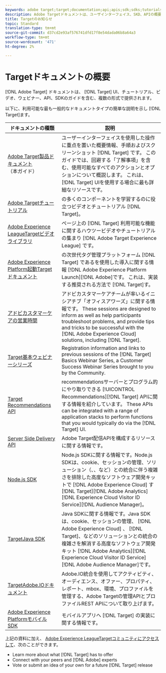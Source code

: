 ```yaml
---
keywords: adobe target;target;documentation;api;apis;sdk;sdks;tutorials;doc;documentation
description: Adobe Targetドキュメントは、ユーザインターフェイス、SKD、APIの概要、チュートリアル、ガイドなど、複数の形式で提供されています。
title: Targetのお知らせ
topic: Standard
translation-type: tm+mt
source-git-commit: d37cd2e93af576741dfd17f8e54dada06b8a64a3
workflow-type: tm+mt
source-wordcount: '471'
ht-degree: 2%

---
```



# Targetドキュメントの概要

[!DNL Adobe Target] ドキュメントは、 [!DNL Target] UI、チュートリアル、ビデオ、ウェビナー、API、SDKのガイドを含む、複数の形式で提供されます。

以下に、利用可能な最も一般的なドキュメントタイプの簡単な説明を示し [!DNL Target]ます。

| ドキュメントの種類 | 説明 |
| --- | --- |
| [Adobe Target製品ドキュメント](/help/target-home.md)<br>（本ガイド） | ユーザーインターフェイスを使用した操作に重点を置いた概要情報、手順およびスクリーンショット [!DNL Target] です。 このガイドでは、回避する「了解事項」を含む、使用可能なすべてのアクションとオプションについて概説します。 これは、 [!DNL Target] UIを使用する場合に最も詳細なリソースです。 |
| [Adobe Targetチュートリアル](https://docs.adobe.com/content/help/en/target-learn/tutorials/overview.html) | の多くのコンポーネントを学習するのに役立つビデオとチュートリアル [!DNL Target]。 |
| [Adobe Experience LeagueTargetビデオライブラリ](https://guided.adobe.com/#recommended/solutions/target) | ページ上の [!DNL Target] 利用可能な機能に関するハウツービデオやチュートリアルの集まり [!DNL Adobe Target Experience League] です。 |
| [Adobe Experience Platform起動Targetドキュメント](/help/c-implementing-target/c-implementing-target-for-client-side-web/how-to-deployatjs/cmp-implementing-target-using-adobe-launch.md) | の次世代タグ管理プラットフォーム [!DNL Target] であるを使用した導入に関する情報 [!DNL Adobe Experience Platform Launch][!DNL Adobe]です。 これは、実装する推奨される方法で [!DNL Target]す。 |
| [アドビカスタマーケアの営業時間](/help/cmp-resources-and-contact-information.md#concept_58EA30379D3B48C4848BA2A8C464A5B7) | アドビカスタマーケアチームが率いるイニシアチブ「オフィスアワーズ」に関する情報です。 These sessions are designed to inform as well as help participants troubleshoot problems, and provide tips and tricks to be successful with the [!DNL Adobe Experience Cloud] solutions, including [!DNL Target]. |
| [Target基本ウェビナーシリーズ](https://landing.adobe.com/acs/2018/na/adobe-target/registration.html) | Registration information and links to previous sessions of the [!DNL Target] Basics Webinar Series, a Customer Success Webinar Series brought to you by the Community. |
| [Target Recommendations API](https://developers.adobetarget.com/api/recommendations/) | recommendationsサーバーとプログラム的にやり取りできる [!UICONTROL Recommendations][!DNL Target] APIに関する情報を紹介しています。 These APIs can be integrated with a range of application stacks to perform functions that you would typically do via the [!DNL Target] UI. |
| [Server Side Delivery API](https://developers.adobetarget.com/api/delivery-api/) | Adobe Target配信APIを構成するリソースに関する情報です。 |
| [Node.js SDK](https://github.com/adobe/target-nodejs-sdk) | Node.js SDKに関する情報です。Node.js SDKは、cookie、セッションの管理、ソリューション（、、など）との統合に伴う複雑さを排除した高度なソフトウェア開発キットで [!DNL Adobe Experience Cloud] す [!DNL Target][!DNL Adobe Analytics][!DNL Experience Cloud Visitor ID Service][!DNL Audience Manager]。 |
| [TargetJava SDK](https://github.com/adobe/target-java-sdk) | Java SDKに関する情報です。Java SDKは、cookie、セッションの管理、 [!DNL Adobe Experience Cloud] 、 [!DNL Target]、などのソリューションとの統合の複雑さを解消する高度なソフトウェア開発キット [!DNL Adobe Analytics][!DNL Experience Cloud Visitor ID Service][!DNL Adobe Audience Manager]です。 |
| [TargetAdobe.IOドキュメント](http://developers.adobetarget.com/api/#introduction) | Adobe.IO統合を使用してアクティビティ、オーディエンス、オファー、プロパティ、レポート、mbox、環境、プロファイルを管理する、Adobe Targetの管理APIとプロファイルREST APIについて取り上げます。 |
| [Adobe Experience PlatformモバイルSDK](https://aep-sdks.gitbook.io/docs/using-mobile-extensions/adobe-target) | モバイルアプリへ [!DNL Target] の実装に関する情報です。 |

上記の資料に加え、 [Adobe Experience LeagueTargetコミュニティにアクセスして](https://experienceleaguecommunities.adobe.com/t5/adobe-target/ct-p/adobe-target-community)、次のことができます。

* Learn more about what [!DNL Target] has to offer
* Connect with your peers and [!DNL Adobe] experts
* Vote or submit an idea of your own for a future [!DNL Target] release